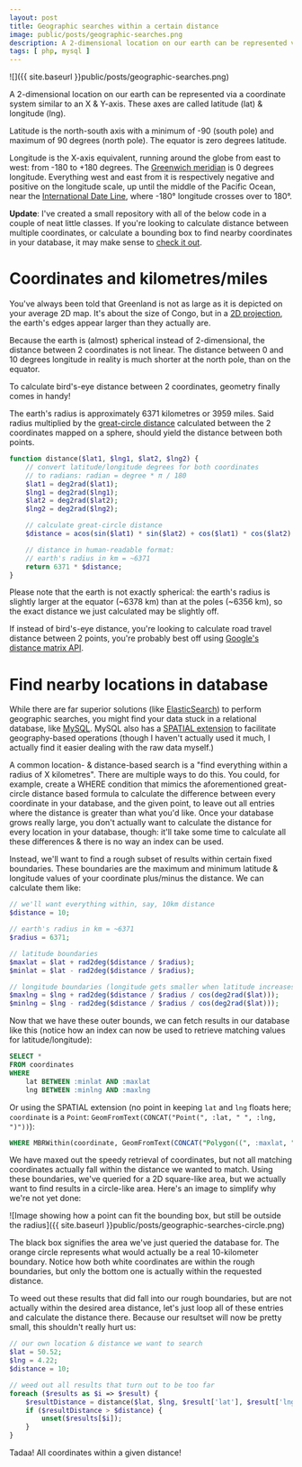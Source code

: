 ```yaml
---
layout: post
title: Geographic searches within a certain distance
image: public/posts/geographic-searches.png
description: A 2-dimensional location on our earth can be represented via a coordinate system similar to an X &amp; Y-axis. These axes are called latitude (lat) &amp; longitude (lng).
tags: [ php, mysql ]
---
```


![]({{ site.baseurl }}public/posts/geographic-searches.png)

A 2-dimensional location on our earth can be represented via a coordinate system similar to an X & Y-axis. These axes are called latitude (lat) & longitude (lng).

Latitude is the north-south axis with a minimum of -90 (south pole) and maximum of 90 degrees (north pole). The equator is zero degrees latitude.

Longitude is the X-axis equivalent, running around the globe from east to west: from -180 to +180 degrees. The [Greenwich meridian](http://en.wikipedia.org/wiki/Prime_meridian) is 0 degrees longitude. Everything west and east from it is respectively negative and positive on the longitude scale, up until the middle of the Pacific Ocean, near the [International Date Line](http://en.wikipedia.org/wiki/International_Date_Line), where -180° longitude crosses over to 180°.

<!-- more -->

**Update**: I've created a small repository with all of the below code in a couple of neat little classes. If you're looking to calculate distance between multiple coordinates, or calculate a bounding box to find nearby coordinates in your database, it may make sense to [check it out](https://github.com/matthiasmullie/geo).

# Coordinates and kilometres/miles

You've always been told that Greenland is not as large as it is depicted on your average 2D map. It's about the size of Congo, but in a [2D projection](http://en.wikipedia.org/wiki/Mercator_projection), the earth's edges appear larger than they actually are.

Because the earth is (almost) spherical instead of 2-dimensional, the distance between 2 coordinates is not linear. The distance between 0 and 10 degrees longitude in reality is much shorter at the north pole, than on the equator.

To calculate bird's-eye distance between 2 coordinates, geometry finally comes in handy!

The earth's radius is approximately 6371 kilometres or 3959 miles. Said radius multiplied by the [great-circle distance](http://en.wikipedia.org/wiki/Great-circle_distance) calculated between the 2 coordinates mapped on a sphere, should yield the distance between both points.

```php
function distance($lat1, $lng1, $lat2, $lng2) {
    // convert latitude/longitude degrees for both coordinates
    // to radians: radian = degree * π / 180
    $lat1 = deg2rad($lat1);
    $lng1 = deg2rad($lng1);
    $lat2 = deg2rad($lat2);
    $lng2 = deg2rad($lng2);

    // calculate great-circle distance
    $distance = acos(sin($lat1) * sin($lat2) + cos($lat1) * cos($lat2) * cos($lng1 - $lng2));

    // distance in human-readable format:
    // earth's radius in km = ~6371
    return 6371 * $distance;
}
```

Please note that the earth is not exactly spherical: the earth's radius is slightly larger at the equator (~6378 km) than at the poles (~6356 km), so the exact distance we just calculated may be slightly off.

If instead of bird's-eye distance, you're looking to calculate road travel distance between 2 points, you're probably best off using [Google's distance matrix API](https://developers.google.com/maps/documentation/distancematrix/).

# Find nearby locations in database

While there are far superior solutions (like [ElasticSearch](http://www.elasticsearch.org)) to perform geographic searches, you might find your data stuck in a relational database, like [MySQL](http://www.mysql.com). MySQL also has a [SPATIAL extension](http://dev.mysql.com/doc/refman/5.7/en/spatial-extensions.html) to facilitate geography-based operations (though I haven't actually used it much, I actually find it easier dealing with the raw data myself.)

A common location- & distance-based search is a "find everything within a radius of X kilometres". There are multiple ways to do this. You could, for example, create a WHERE condition that mimics the aforementioned great-circle distance based formula to calculate the difference between every coordinate in your database, and the given point, to leave out all entries where the distance is greater than what you'd like. Once your database grows really large, you don't actually want to calculate the distance for every location in your database, though: it'll take some time to calculate all these differences & there is no way an index can be used.

Instead, we'll want to find a rough subset of results within certain fixed boundaries. These boundaries are the maximum and minimum latitude & longitude values of your coordinate plus/minus the distance. We can calculate them like:

```php
// we'll want everything within, say, 10km distance
$distance = 10;

// earth's radius in km = ~6371
$radius = 6371;

// latitude boundaries
$maxlat = $lat + rad2deg($distance / $radius);
$minlat = $lat - rad2deg($distance / $radius);

// longitude boundaries (longitude gets smaller when latitude increases)
$maxlng = $lng + rad2deg($distance / $radius / cos(deg2rad($lat)));
$minlng = $lng - rad2deg($distance / $radius / cos(deg2rad($lat)));
```

Now that we have these outer bounds, we can fetch results in our database like this (notice how an index can now be used to retrieve matching values for latitude/longitude):

```sql
SELECT *
FROM coordinates
WHERE
    lat BETWEEN :minlat AND :maxlat
    lng BETWEEN :minlng AND :maxlng
```

Or using the SPATIAL extension (no point in keeping `lat` and `lng` floats here; `coordinate` is a `Point`: `GeomFromText(CONCAT("Point(", :lat, " ", :lng, ")"))`):

```sql
WHERE MBRWithin(coordinate, GeomFromText(CONCAT("Polygon((", :maxlat, " ", :maxlng, ",", :maxlat, " ", :minlng, ",", :minlat, " ", :minlng, ",", :minlat, " ", :maxlng, ",", :maxlat, " ", :maxlng, "))")))
```

We have maxed out the speedy retrieval of coordinates, but not all matching coordinates actually fall within the distance we wanted to match. Using these boundaries, we've queried for a 2D square-like area, but we actually want to find results in a circle-like area. Here's an image to simplify why we're not yet done:

![Image showing how a point can fit the bounding box, but still be outside the radius]({{ site.baseurl }}public/posts/geographic-searches-circle.png)

The black box signifies the area we've just queried the database for. The orange circle represents what would actually be a real 10-kilometer boundary. Notice how both white coordinates are within the rough boundaries, but only the bottom one is actually within the requested distance.

To weed out these results that did fall into our rough boundaries, but are not actually within the desired area distance, let's just loop all of these entries and calculate the distance there. Because our resultset will now be pretty small, this shouldn't really hurt us:

```php
// our own location & distance we want to search
$lat = 50.52;
$lng = 4.22;
$distance = 10;

// weed out all results that turn out to be too far
foreach ($results as $i => $result) {
    $resultDistance = distance($lat, $lng, $result['lat'], $result['lng']);
    if ($resultDistance > $distance) {
        unset($results[$i]);
    }
}
```

Tadaa! All coordinates within a given distance!
